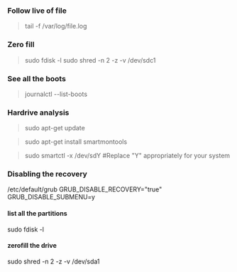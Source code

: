 ### Follow live of file
>tail -f /var/log/file.log


### Zero fill 
>sudo fdisk -l
>sudo shred -n 2 -z -v /dev/sdc1

### See all the boots
>journalctl --list-boots



### Hardrive analysis
>sudo apt-get update

>sudo apt-get install smartmontools

>sudo smartctl -x /dev/sdY #Replace "Y" appropriately for your system

### Disabling the recovery
/etc/default/grub
GRUB_DISABLE_RECOVERY="true"
GRUB_DISABLE_SUBMENU=y

#### list all the partitions
sudo fdisk -l

#### zerofill the drive
sudo shred -n 2 -z -v /dev/sda1